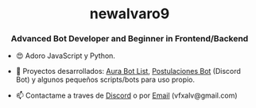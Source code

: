 <h1 align="center">newalvaro9</h1>
<h3 align="center">Advanced Bot Developer and Beginner in Frontend/Backend</h3>

- 😍 Adoro JavaScript y Python.

- 🎈 Proyectos desarrollados: [Aura Bot List](https://auralist.ml), [Postulaciones Bot](https://discord.gg/28eRkP7Gsj) (Discord Bot)  y algunos pequeños scripts/bots para uso propio.

- 📫 Contactame a traves de [Discord](https://discordapp.com/users/709131461374246932/ 'Go to newalvaro9 discord profile') o por [Email](mailto:vfxalv@gmail.com 'vfxalv@gmail.com') (vfxalv@gmail<span>.</span>com)
